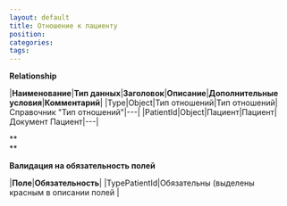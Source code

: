 ```yaml
---
layout: default
title: Отношение к пациенту
position: 
categories: 
tags: 
---
```


**Relationship**

|**Наименование**|**Тип данных**|**Заголовок**|**Описание**|**Дополнительные условия**|**Комментарий**|
|Type|Object|Тип отношений|Тип отношений|Справочник "Тип отношений"|---|
|PatientId|Object|Пациент|Пациент|Документ Пациент|---|

**  
**

**Валидация на обязательность полей**

|**Поле**|**Обязательность**|
|TypePatientId|Обязательны (выделены красным в описании полей |

